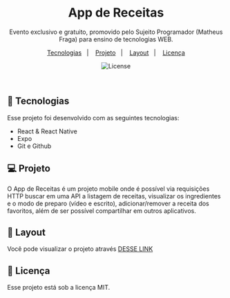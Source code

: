 <h1 align="center"> App de Receitas </h1>

<p align="center">
Evento exclusivo e gratuito, promovido pelo Sujeito Programador (Matheus Fraga) para ensino de tecnologias WEB.
</p>

<p align="center">
  <a href="#-tecnologias">Tecnologias</a>&nbsp;&nbsp;&nbsp;|&nbsp;&nbsp;&nbsp;
  <a href="#-projeto">Projeto</a>&nbsp;&nbsp;&nbsp;|&nbsp;&nbsp;&nbsp;
  <a href="#-layout">Layout</a>&nbsp;&nbsp;&nbsp;|&nbsp;&nbsp;&nbsp;
  <a href="#memo-licença">Licença</a>
</p>

<p align="center">
  <img alt="License" src="https://img.shields.io/static/v1?label=license&message=MIT&color=49AA26&labelColor=000000">
</p>

<br>

## 🚀 Tecnologias

Esse projeto foi desenvolvido com as seguintes tecnologias:

- React & React Native
- Expo
- Git e Github

## 💻 Projeto

O App de Receitas é um projeto mobile onde é possível via requisições HTTP buscar em uma API a listagem de receitas, visualizar os ingredientes e o modo de preparo (vídeo e escrito), adicionar/remover a receita dos favoritos, além de ser possível compartilhar em outros aplicativos.

## 🔖 Layout

Você pode visualizar o projeto através [DESSE LINK](<https://www.figma.com/file/xxeWSyHN7y7ijJdn1gujBk/App-Receita-F%C3%A1cil-(Copy)>)

## :memo: Licença

Esse projeto está sob a licença MIT.

